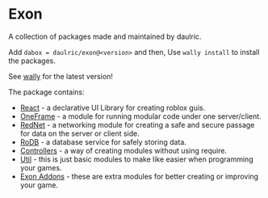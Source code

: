 # Exon

A collection of packages made and maintained by daulric.

Add `dabox = daulric/exon@<version>` and then,
Use `wally install` to install the packages.

See [wally](https://wally.run/package/daulric/exon) for the latest version!

The package contains:
- [React](react/) - a declarative UI Library for creating roblox guis.
- [OneFrame](oneframe/) - a module for running modular code under one server/client.
- [RedNet](rednet/) - a networking module for creating a safe and secure passage for data on the server or client side.
- [RoDB](rodb/) - a database service for safely storing data.
- [Controllers](controllers/) - a way of creating modules without using require.
- [Util](util/) - this is just basic modules to make like easier when programming your games.
- [Exon Addons](addons/) - these are extra modules for better creating or improving your game.